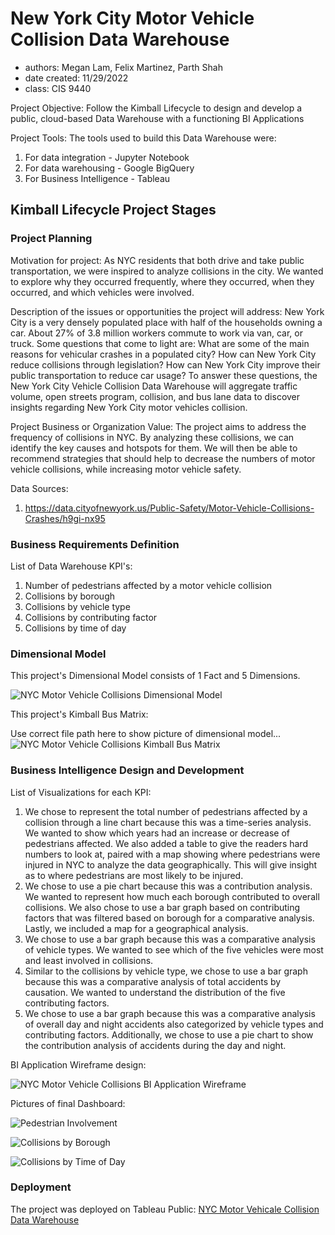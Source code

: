 # New York City Motor Vehicle Collision Data Warehouse
- authors: Megan Lam, Felix Martinez, Parth Shah
- date created: 11/29/2022
- class: CIS 9440

Project Objective: Follow the Kimball Lifecycle to design and develop a public, cloud-based Data Warehouse with a functioning BI Applications

Project Tools:
The tools used to build this Data Warehouse were: 
1. For data integration - Jupyter Notebook
2. For data warehousing - Google BigQuery
3. For Business Intelligence - Tableau


## Kimball Lifecycle Project Stages

### Project Planning

Motivation for project:
As NYC residents that both drive and take public transportation, we were inspired to analyze collisions in the city. We wanted to explore why they occurred frequently, where they occurred, when they occurred, and which vehicles were involved. 

Description of the issues or opportunities the project will address:
New York City is a very densely populated place with half of the households owning a car. About 27% of 3.8 million workers commute to work via van, car, or truck. Some questions that come to light are: What are some of the main reasons for vehicular crashes in a populated city? How can New York City reduce collisions through legislation? How can New York City improve their public transportation to reduce car usage? To answer these questions, the New York City Vehicle Collision Data Warehouse will aggregate traffic volume, open streets program, collision, and bus lane data to discover insights regarding New York City motor vehicles collision.

Project Business or Organization Value:
The project aims to address the frequency of collisions in NYC. By analyzing these collisions, we can identify the key causes and hotspots for them. We will then be able to recommend strategies that should help to decrease the numbers of motor vehicle collisions, while increasing motor vehicle safety. 

Data Sources:
1. https://data.cityofnewyork.us/Public-Safety/Motor-Vehicle-Collisions-Crashes/h9gi-nx95

### Business Requirements Definition

List of Data Warehouse KPI's:
1. Number of pedestrians affected by a motor vehicle collision
2. Collisions by borough
3. Collisions by vehicle type
4. Collisions by contributing factor
5. Collisions by time of day 

### Dimensional Model

This project's Dimensional Model consists of 1 Fact and 5 Dimensions.

![NYC Motor Vehicle Collisions Dimensional Model](img/CIS9440_Group_Project_Dimensional_Model.jpg)

This project's Kimball Bus Matrix:

Use correct file path here to show picture of dimensional model...
![NYC Motor Vehicle Collisions Kimball Bus Matrix](img/CIS9440_Group_Project_Kimball_Bus_Matrix.png)

### Business Intelligence Design and Development

List of Visualizations for each KPI:
1. We chose to represent the total number of pedestrians affected by a collision through a line chart because this was a time-series analysis. We wanted to show which years had an increase or decrease of pedestrians affected. We also added a table to give the readers hard numbers to look at, paired with a map showing where pedestrians were injured in NYC to analyze the data geographically. This will give insight as to where pedestrians are most likely to be injured. 
2. We chose to use a pie chart because this was a contribution analysis. We wanted to represent how much each borough contributed to overall collisions. We also chose to use a bar graph based on contributing factors that was filtered based on borough for a comparative analysis. Lastly, we included a map for a geographical analysis. 
3. We chose to use a bar graph because this was a comparative analysis of vehicle types. We wanted to see which of the five vehicles were most and least involved in collisions. 
4. Similar to the collisions by vehicle type, we chose to use a bar graph because this was a comparative analysis of total accidents by causation. We wanted to understand the distribution of the five contributing factors. 
5. We chose to use a bar graph because this was a comparative analysis of overall day and night accidents also categorized by vehicle types and contributing factors. Additionally, we chose to use a pie chart to show the contribution analysis of accidents during the day and night. 


BI Application Wireframe design:

![NYC Motor Vehicle Collisions BI Application Wireframe](img/CIS9440_Group_Project_Dashboard_Wireframe.png)

Pictures of final Dashboard:

![Pedestrian Involvement](img/Pedestrian_Involvement.png)

![Collisions by Borough](img/Collisions_by_Borough.png)

![Collisions by Time of Day](img/Collisions_by_Time_of_Day.png)

### Deployment

The project was deployed on Tableau Public: 
[NYC Motor Vehicale Collision Data Warehouse](https://public.tableau.com/app/profile/felix.martinez2775/viz/CIS9440-Group4-NYCMotorVehicleCollisionData/PedestrianInvolvement)
